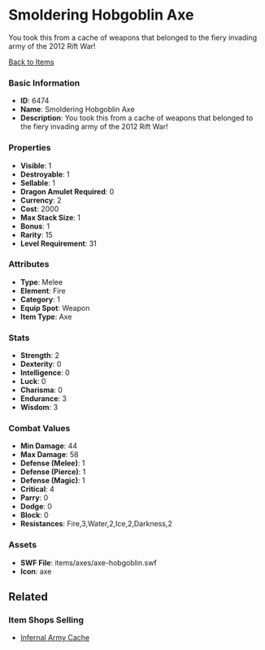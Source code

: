 # Smoldering Hobgoblin Axe

You took this from a cache of weapons that belonged to the fiery invading army of the 2012 Rift War!

[Back to Items](../items.md)

### Basic Information

- **ID**: 6474
- **Name**: Smoldering Hobgoblin Axe
- **Description**: You took this from a cache of weapons that belonged to the fiery invading army of the 2012 Rift War!

### Properties

- **Visible**: 1
- **Destroyable**: 1
- **Sellable**: 1
- **Dragon Amulet Required**: 0
- **Currency**: 2
- **Cost**: 2000
- **Max Stack Size**: 1
- **Bonus**: 1
- **Rarity**: 15
- **Level Requirement**: 31

### Attributes

- **Type**: Melee
- **Element**: Fire
- **Category**: 1
- **Equip Spot**: Weapon
- **Item Type**: Axe

### Stats

- **Strength**: 2
- **Dexterity**: 0
- **Intelligence**: 0
- **Luck**: 0
- **Charisma**: 0
- **Endurance**: 3
- **Wisdom**: 3

### Combat Values

- **Min Damage**: 44
- **Max Damage**: 58
- **Defense (Melee)**: 1
- **Defense (Pierce)**: 1
- **Defense (Magic)**: 1
- **Critical**: 4
- **Parry**: 0
- **Dodge**: 0
- **Block**: 0
- **Resistances**: Fire,3,Water,2,Ice,2,Darkness,2

### Assets

- **SWF File**: items/axes/axe-hobgoblin.swf
- **Icon**: axe

## Related

### Item Shops Selling

- [Infernal Army Cache](../item-shops/250-infernal-army-cache.md)

